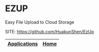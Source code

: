 # EZUP

 Easy File Upload to Cloud Storage

 SITE: https://github.com/HuakunShen/EzUp

 | [Applications](https://portable-linux-apps.github.io/apps.html) | [Home](https://portable-linux-apps.github.io)
 | --- | --- |
